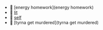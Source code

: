* 📂 [energy homework](energy homework)
* 📂 [lit](lit)
* 📂 [self](self)
* 📂 [tyrna get murdered](tyrna get murdered)

